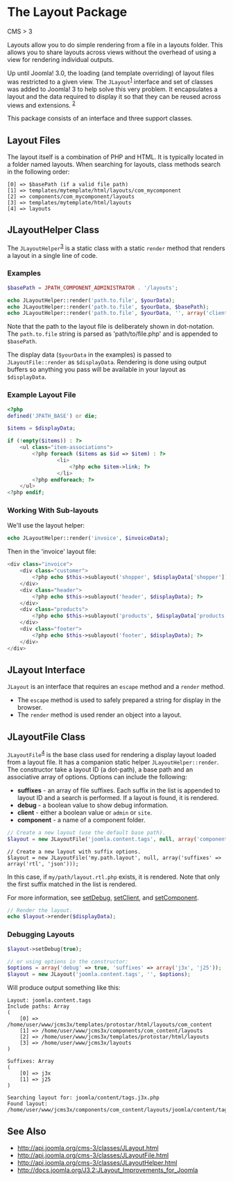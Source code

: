 # The Layout Package

<versioninfo>CMS > 3</versioninfo>

Layouts allow you to do simple rendering from a file in a layouts folder. This allows you to share layouts across views without the overhead of using a view for rendering individual outputs.

Up until Joomla! 3.0, the loading (and template overriding) of layout files was restricted to a given view. The `JLayout`<sup>[1]</sup> interface and set of classes was added to Joomla! 3 to help solve this very problem. It encapsulates a layout and the data required to display it so that they can be reused across views and extensions. <sup>[2]</sup>

This package consists of an interface and three support classes.

## Layout Files

The layout itself is a combination of PHP and HTML. It is typically located in a folder named layouts.
When searching for layouts, class methods search in the following order:

```
[0] => $basePath (if a valid file path)
[1] => templates/mytemplate/html/layouts/com_mycomponent
[2] => components/com_mycomponent/layouts
[3] => templates/mytemplate/html/layouts
[4] => layouts
```

## JLayoutHelper Class

The `JLayoutHelper`<sup>[3]</sup> is a static class with a static `render` method that renders a layout in a single line of code.

### Examples

```php
$basePath = JPATH_COMPONENT_ADMINISTRATOR . '/layouts';

echo JLayoutHelper::render('path.to.file', $yourData);
echo JLayoutHelper::render('path.to.file', $yourData, $basePath);
echo JLayoutHelper::render('path.to.file', $yourData, '', array('client'=>'admin'));
```
Note that the path to the layout file is deliberately shown in dot-notation. The `path.to.file` string is parsed as 'path/to/file.php' and is appended to `$basePath`.

The display data (`$yourData` in the examples) is passed to `JLayoutFile::render` as `$displayData`. Rendering is done using output buffers so anything you pass will be available in your layout as `$displayData`.

### Example Layout File

```php
<?php
defined('JPATH_BASE') or die;

$items = $displayData;

if (!empty($items)) : ?>
	<ul class="item-associations">
		<?php foreach ($items as $id => $item) : ?>
				<li>
					<?php echo $item->link; ?>
				</li>
		<?php endforeach; ?>
	</ul>
<?php endif;
```


### Working With Sub-layouts

We'll use the layout helper:

```php
echo JLayoutHelper::render('invoice', $invoiceData);
```

Then in the 'invoice' layout file:

```php
<div class="invoice">
    <div class="customer">
        <?php echo $this->sublayout('shopper', $displayData['shopper']); ?>
    </div>
    <div class="header">
        <?php echo $this->sublayout('header', $displayData); ?>
    </div>
    <div class="products">
        <?php echo $this->sublayout('products', $displayData['products']); ?>
    </div>
    <div class="footer">
        <?php echo $this->sublayout('footer', $displayData); ?>
    </div>
</div>
```

## JLayout Interface

`JLayout` is an interface that requires an `escape` method and a `render` method.

* The `escape` method is used to safely prepared a string for display in the browser.
* The `render` method is used render an object into a layout.

## JLayoutFile Class

`JLayoutFile`<sup>[4]</sup> is the base class used for rendering a display layout loaded from a layout file. It has a companion static helper `JLayoutHelper::render`. The constructor take a layout ID (a dot-path), a base path and an associative array of options. Options can include the following:

* **suffixes** - an array of file suffixes. Each suffix in the list is appended to layout ID and a search is performed. If a layout is found, it is rendered.
* **debug** - a boolean value to show debug information.
* **client** - either a boolean value or `admin` or `site`.
* **component** - a name of a component folder.

```php
// Create a new layout (use the default base path).
$layout = new JLayoutFile('joomla.content.tags', null, array('component' => 'com_tags'));
```

```
// Create a new layout with suffix options.
$layout = new JLayoutFile('my.path.layout', null, array('suffixes' => array('rtl', 'json')));
```

In this case, if `my/path/layout.rtl.php` exists, it is rendered. Note that only the first suffix matched in the list is rendered.

For more information, see [setDebug], [setClient], and [setComponent].

```php
// Render the layout.
echo $layout->render($displayData);
```

### Debugging Layouts

```php
$layout->setDebug(true);

// or using options in the constructor:
$options = array('debug' => true, 'suffixes' => array('j3x', 'j25'));
$layout = new JLayout('joomla.content.tags', '', $options);
```
Will produce output something like this:
```
Layout: joomla.content.tags
Include paths: Array
(
    [0] => /home/user/www/jcms3x/templates/protostar/html/layouts/com_content
    [1] => /home/user/www/jcms3x/components/com_content/layouts
    [2] => /home/user/www/jcms3x/templates/protostar/html/layouts
    [3] => /home/user/www/jcms3x/layouts
)

Suffixes: Array
(
    [0] => j3x
    [1] => j25
)

Searching layout for: joomla/content/tags.j3x.php
Found layout: /home/user/www/jcms3x/components/com_content/layouts/joomla/content/tags.j3x.php
```
## See Also

* http://api.joomla.org/cms-3/classes/JLayout.html
* http://api.joomla.org/cms-3/classes/JLayoutFile.html
* http://api.joomla.org/cms-3/classes/JLayoutHelper.html
* http://docs.joomla.org/J3.2:JLayout_Improvements_for_Joomla

[1]: http://api.joomla.org/cms-3/classes/JLayout.html
[2]: http://docs.joomla.org/J3.2:JLayout_Improvements_for_Joomla
[3]: http://api.joomla.org/cms-3/classes/JLayoutHelper.html
[4]: http://api.joomla.org/cms-3/classes/JLayoutFile.html
[setDebug]: http://api.joomla.org/cms-3/classes/JLayoutFile.html#method_setDebug
[setClient]: http://api.joomla.org/cms-3/classes/JLayoutFile.html#method_setClient
[setComponent]: http://api.joomla.org/cms-3/classes/JLayoutFile.html#method_setComponent